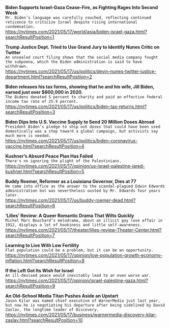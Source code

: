 **Biden Supports Israel-Gaza Cease-Fire, as Fighting Rages Into Second Week**\
`Mr. Biden’s language was carefully couched, reflecting continued reticence to criticize Israel despite rising international condemnation.`\
https://nytimes.com/2021/05/17/world/asia/biden-israel-gaza.html?searchResultPosition=1

**Trump Justice Dept. Tried to Use Grand Jury to Identify Nunes Critic on Twitter**\
`An unsealed court filing shows that the social media company fought the subpoena, which the Biden administration is said to have withdrawn.`\
https://nytimes.com/2021/05/17/us/politics/devin-nunes-twitter-justice-department.html?searchResultPosition=2

**Biden releases his tax forms, showing that he and his wife, Jill Biden, earned just over $600,000 in 2020.**\
`The Bidens donated 5 percent to charity and paid an effective federal income tax rate of 25.9 percent.`\
https://nytimes.com/2021/05/17/us/politics/biden-tax-returns.html?searchResultPosition=3

**Biden Dips Into U.S. Vaccine Supply to Send 20 Million Doses Abroad**\
`President Biden’s pledge to ship out doses that could have been used domestically was a step toward a global campaign, but activists say much more is needed.`\
https://nytimes.com/2021/05/17/us/politics/biden-coronavirus-vaccine.html?searchResultPosition=4

**Kushner’s Absurd Peace Plan Has Failed**\
`There's no ignoring the plight of the Palestinians. `\
https://nytimes.com/2021/05/17/opinion/us-israel-palestine-jared-kushner.html?searchResultPosition=5

**Buddy Roemer, Reformer as a Louisiana Governor, Dies at 77**\
`He came into office as the answer to the scandal-plagued Edwin Edwards administration but was nevertheless ousted by Mr. Edwards four years later.`\
https://nytimes.com/2021/05/17/us/buddy-roemer-dead.html?searchResultPosition=6

**‘Lilies’ Review: A Queer Romantic Drama That Wilts Quickly**\
`Michel Marc Bouchard’s melodrama, about an illicit gay love affair in 1912, displays a lot of kookiness and little self-awareness.`\
https://nytimes.com/2021/05/17/theater/lilies-review-Theater-Center.html?searchResultPosition=7

**Learning to Live With Low Fertility**\
`Flat population could be a problem, but it can be an opportunity.`\
https://nytimes.com/2021/05/17/opinion/low-population-growth-economy-inflation.html?searchResultPosition=8

**If the Left Got Its Wish for Israel**\
`An ill-devised peace would inevitably lead to an even worse war. `\
https://nytimes.com/2021/05/17/opinion/israel-palestine-gaza.html?searchResultPosition=9

**An Old-School Media Titan Pushes Aside an Upstart**\
`Jason Kilar was named chief executive of WarnerMedia just last year, but now he is negotiating his departure after being sidelined by David Zaslav, the longtime leader of Discovery.`\
https://nytimes.com/2021/05/17/business/warnermedia-discovery-kilar-zaslav.html?searchResultPosition=10

